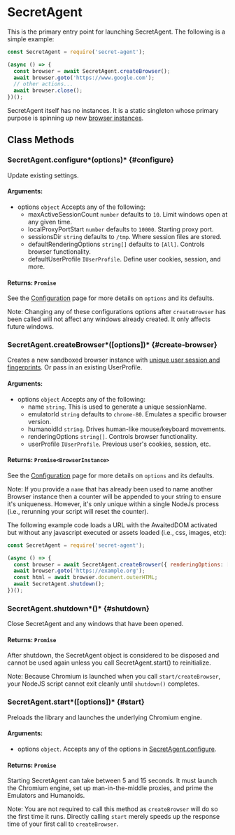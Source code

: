 # SecretAgent

This is the primary entry point for launching SecretAgent. The following is a simple example:

```js
const SecretAgent = require('secret-agent');

(async () => {
  const browser = await SecretAgent.createBrowser();
  await browser.goto('https://www.google.com');
  // other actions...
  await browser.close();
})();
```

SecretAgent itself has no instances. It is a static singleton whose primary purpose is spinning up new [browser instances](./browser-window).

## Class Methods

### SecretAgent.configure*(options)* {#configure}

Update existing settings.

#### **Arguments**:

- options `object` Accepts any of the following:
  - maxActiveSessionCount `number` defaults to `10`. Limit windows open at any given time.
  - localProxyPortStart `number` defaults to `10000`. Starting proxy port.
  - sessionsDir `string` defaults to `/tmp`. Where session files are stored.
  - defaultRenderingOptions `string[]` defaults to `[All]`. Controls browser functionality.
  - defaultUserProfile `IUserProfile`. Define user cookies, session, and more.

#### **Returns**: `Promise`

See the [Configuration](../overview/configuration) page for more details on `options` and its defaults.

Note: Changing any of these configurations options after `createBrowser` has been called will not affect any windows already created. It only affects future windows.

### SecretAgent.createBrowser*(\[options])* {#create-browser}

Creates a new sandboxed browser instance with [unique user session and fingerprints](../overview/basic-concepts). Or pass in an existing UserProfile.

#### **Arguments**:

- options `object` Accepts any of the following:
  - name `string`. This is used to generate a unique sessionName.
  - emulatorId `string` defaults to `chrome-80`. Emulates a specific browser version.
  - humanoidId `string`. Drives human-like mouse/keyboard movements.
  - renderingOptions `string[]`. Controls browser functionality.
  - userProfile `IUserProfile`. Previous user's cookies, session, etc.

#### **Returns**: `Promise<BrowserInstance>`

See the [Configuration](../overview/configuration) page for more details on `options` and its defaults.

Note: If you provide a `name` that has already been used to name another Browser instance then a counter will be appended to your string to ensure it's uniqueness. However, it's only unique within a single NodeJs process (i.e., rerunning your script will reset the counter).

The following example code loads a URL with the AwaitedDOM activated but without any javascript executed or assets loaded (i.e., css, images, etc):

```js
const SecretAgent = require('secret-agent');

(async () => {
  const browser = await SecretAgent.createBrowser({ renderingOptions: ['AwaitedDOM'] });
  await browser.goto('https://example.org');
  const html = await browser.document.outerHTML;
  await SecretAgent.shutdown();
})();
```

### SecretAgent.shutdown*()* {#shutdown}

Close SecretAgent and any windows that have been opened.

#### **Returns**: `Promise`

After shutdown, the SecretAgent object is considered to be disposed and cannot be used again unless you call SecretAgent.start() to reinitialize.

Note: Because Chromium is launched when you call `start/createBrowser`, your NodeJS script cannot exit cleanly until `shutdown()` completes.

### SecretAgent.start*(\[options])* {#start}

Preloads the library and launches the underlying Chromium engine.

#### **Arguments**:

- options `object`. Accepts any of the options in [SecretAgent.configure]().

#### **Returns**: `Promise`

Starting SecretAgent can take between 5 and 15 seconds. It must launch the Chromium engine, set up man-in-the-middle proxies, and prime the Emulators and Humanoids.

Note: You are not required to call this method as `createBrowser` will do so the first time it runs. Directly calling `start` merely speeds up the response time of your first call to `createBrowser`.
